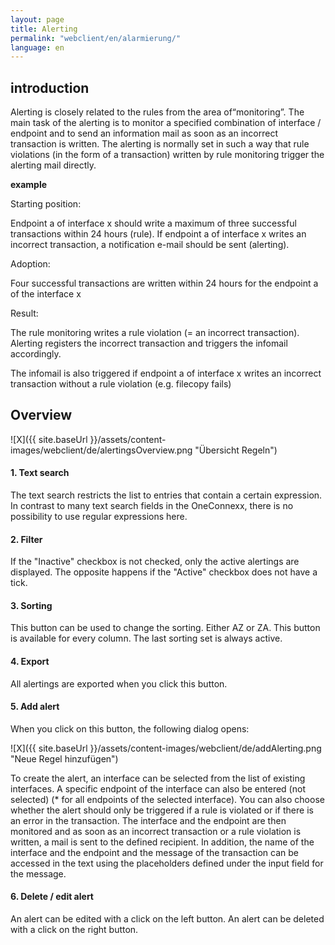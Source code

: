 ```yaml
---
layout: page
title: Alerting
permalink: "webclient/en/alarmierung/"
language: en
---
```

## introduction
Alerting is closely related to the rules from the area of ​​“monitoring”. 
The main task of the alerting is to monitor a specified combination of interface / endpoint and to send an information mail as soon as an incorrect transaction is written. 
The alerting is normally set in such a way that rule violations (in the form of a transaction) written by rule monitoring trigger the alerting mail directly.

__example__ 

Starting position:

Endpoint a of interface x should write a maximum of three successful transactions within 24 hours (rule). If endpoint a of interface x writes an incorrect transaction, a notification e-mail should be sent (alerting).

Adoption:

Four successful transactions are written within 24 hours for the endpoint a of the interface x

Result:

The rule monitoring writes a rule violation (= an incorrect transaction). Alerting registers the incorrect transaction and triggers the infomail accordingly.

The infomail is also triggered if endpoint a of interface x writes an incorrect transaction without a rule violation (e.g. filecopy fails)

## Overview

![X]({{ site.baseUrl }}/assets/content-images/webclient/de/alertingsOverview.png "Übersicht Regeln")  

#### 1. Text search
The text search restricts the list to entries that contain a certain expression. In contrast to many text search fields in the OneConnexx, there is no possibility to use regular expressions here.

#### 2. Filter
If the "Inactive" checkbox is not checked, only the active alertings are displayed. The opposite happens if the "Active" checkbox does not have a tick.

#### 3. Sorting
This button can be used to change the sorting. Either AZ or ZA. This button is available for every column. The last sorting set is always active.

#### 4. Export
All alertings are exported when you click this button.

#### 5. Add alert
When you click on this button, the following dialog opens:

![X]({{ site.baseUrl }}/assets/content-images/webclient/de/addAlerting.png "Neue Regel hinzufügen")  

To create the alert, an interface can be selected from the list of existing interfaces. A specific endpoint of the interface can also be entered (not selected) (* for all endpoints of the selected interface). You can also choose whether the alert should only be triggered if a rule is violated or if there is an error in the transaction. The interface and the endpoint are then monitored and as soon as an incorrect transaction or a rule violation is written, a mail is sent to the defined recipient. In addition, the name of the interface and the endpoint and the message of the transaction can be accessed in the text using the placeholders defined under the input field for the message.

#### 6. Delete / edit alert
An alert can be edited with a click on the left button. An alert can be deleted with a click on the right button.
